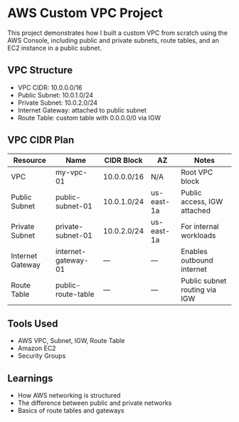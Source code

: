 # AWS Custom VPC Project

This project demonstrates how I built a custom VPC from scratch using the AWS Console, including public and private subnets, route tables, and an EC2 instance in a public subnet.

## VPC Structure

- VPC CIDR: 10.0.0.0/16
- Public Subnet: 10.0.1.0/24
- Private Subnet: 10.0.2.0/24
- Internet Gateway: attached to public subnet
- Route Table: custom table with 0.0.0.0/0 via IGW

## VPC CIDR Plan

| Resource         | Name               | CIDR Block       | AZ                 | Notes                         |
|------------------|--------------------|------------------|--------------------|-------------------------------|
| VPC              | my-vpc-01		| 10.0.0.0/16      | N/A                | Root VPC block                |
| Public Subnet    | public-subnet-01   | 10.0.1.0/24      | us-east-1a		| Public access, IGW attached   |
| Private Subnet   | private-subnet-01  | 10.0.2.0/24      | us-east-1a   	| For internal workloads        |
| Internet Gateway | internet-gateway-01| —                | —                  | Enables outbound internet     |
| Route Table      | public-route-table | —                | —                  | Public subnet routing via IGW |

## Tools Used
- AWS VPC, Subnet, IGW, Route Table
- Amazon EC2
- Security Groups

## Learnings
- How AWS networking is structured
- The difference between public and private networks
- Basics of route tables and gateways

